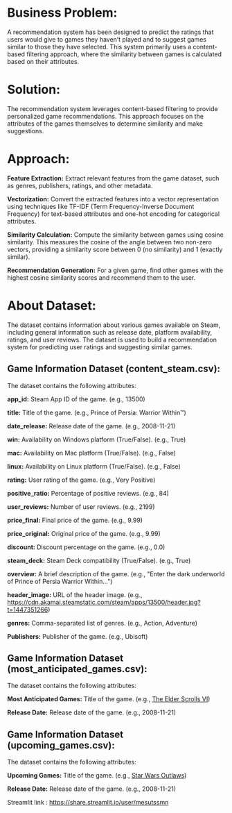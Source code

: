 # Business Problem:
A recommendation system has been designed to predict the ratings that users would give to games they haven’t played and to suggest games similar to those they have selected. This system primarily uses a content-based filtering approach, where the similarity between games is calculated based on their attributes.

# Solution:
The recommendation system leverages content-based filtering to provide personalized game recommendations. This approach focuses on the attributes of the games themselves to determine similarity and make suggestions.

# Approach:
**Feature Extraction:** Extract relevant features from the game dataset, such as genres, publishers, ratings, and other metadata.

**Vectorization:** Convert the extracted features into a vector representation using techniques like TF-IDF (Term Frequency-Inverse Document Frequency) for text-based attributes and one-hot encoding for categorical attributes.

**Similarity Calculation:** Compute the similarity between games using cosine similarity. This measures the cosine of the angle between two non-zero vectors, providing a similarity score between 0 (no similarity) and 1 (exactly similar).

**Recommendation Generation:** For a given game, find other games with the highest cosine similarity scores and recommend them to the user.

# About Dataset:
The dataset contains information about various games available on Steam, including general information such as release date, platform availability, ratings, and user reviews. The dataset is used to build a recommendation system for predicting user ratings and suggesting similar games.

## Game Information Dataset (content_steam.csv):

The dataset contains the following attributes:

**app_id:** Steam App ID of the game. (e.g., 13500)

**title:** Title of the game. (e.g., Prince of Persia: Warrior Within™)

**date_release:** Release date of the game. (e.g., 2008-11-21)

**win:** Availability on Windows platform (True/False). (e.g., True)

**mac:** Availability on Mac platform (True/False). (e.g., False)

**linux:** Availability on Linux platform (True/False). (e.g., False)

**rating:** User rating of the game. (e.g., Very Positive)

**positive_ratio:** Percentage of positive reviews. (e.g., 84)

**user_reviews:** Number of user reviews. (e.g., 2199)

**price_final:** Final price of the game. (e.g., 9.99)

**price_original:** Original price of the game. (e.g., 9.99)

**discount:** Discount percentage on the game. (e.g., 0.0)

**steam_deck:** Steam Deck compatibility (True/False). (e.g., True)

**overview:** A brief description of the game. (e.g., "Enter the dark underworld of Prince of Persia Warrior Within...")

**header_image:** URL of the header image. (e.g., https://cdn.akamai.steamstatic.com/steam/apps/13500/header.jpg?t=1447351266)

**genres:** Comma-separated list of genres. (e.g., Action, Adventure)

**Publishers:** Publisher of the game. (e.g., Ubisoft)

## Game Information Dataset (most_anticipated_games.csv):

The dataset contains the following attributes:

**Most Anticipated Games:** Title of the game. (e.g., <a href="https://www.gamespot.com/games/the-elder-scrolls-vi/" target="_blank">The Elder Scrolls VI</a>)

**Release Date:** Release date of the game. (e.g., 2008-11-21)

## Game Information Dataset (upcoming_games.csv):

The dataset contains the following attributes:

**Upcoming Games:** Title of the game. (e.g., <a href='https://www.gamespot.com/games/star-wars-outlaws/' target='_blank'>Star Wars Outlaws</a>)

**Release Date:** Release date of the game. (e.g., 2008-11-21)



Streamlit link : https://share.streamlit.io/user/mesutssmn
